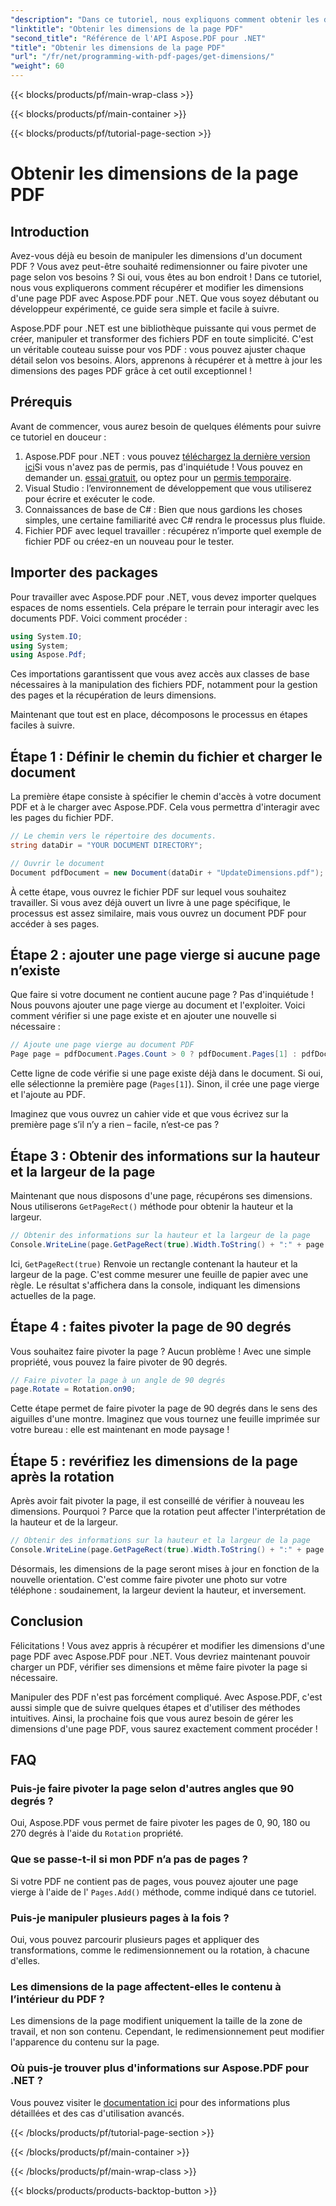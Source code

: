 ```yaml
---
"description": "Dans ce tutoriel, nous expliquons comment obtenir les dimensions d'une page PDF et effectuer des manipulations avec Aspose.PDF pour .NET. Des étapes détaillées sont fournies pour vous guider tout au long du processus."
"linktitle": "Obtenir les dimensions de la page PDF"
"second_title": "Référence de l'API Aspose.PDF pour .NET"
"title": "Obtenir les dimensions de la page PDF"
"url": "/fr/net/programming-with-pdf-pages/get-dimensions/"
"weight": 60
---
```


{{< blocks/products/pf/main-wrap-class >}}

{{< blocks/products/pf/main-container >}}

{{< blocks/products/pf/tutorial-page-section >}}

# Obtenir les dimensions de la page PDF

## Introduction

Avez-vous déjà eu besoin de manipuler les dimensions d'un document PDF ? Vous avez peut-être souhaité redimensionner ou faire pivoter une page selon vos besoins ? Si oui, vous êtes au bon endroit ! Dans ce tutoriel, nous vous expliquerons comment récupérer et modifier les dimensions d'une page PDF avec Aspose.PDF pour .NET. Que vous soyez débutant ou développeur expérimenté, ce guide sera simple et facile à suivre.

Aspose.PDF pour .NET est une bibliothèque puissante qui vous permet de créer, manipuler et transformer des fichiers PDF en toute simplicité. C'est un véritable couteau suisse pour vos PDF : vous pouvez ajuster chaque détail selon vos besoins. Alors, apprenons à récupérer et à mettre à jour les dimensions des pages PDF grâce à cet outil exceptionnel !

## Prérequis

Avant de commencer, vous aurez besoin de quelques éléments pour suivre ce tutoriel en douceur :

1. Aspose.PDF pour .NET : vous pouvez [téléchargez la dernière version ici](https://releases.aspose.com/pdf/net/)Si vous n'avez pas de permis, pas d'inquiétude ! Vous pouvez en demander un. [essai gratuit](https://releases.aspose.com/), ou optez pour un [permis temporaire](https://purchase.aspose.com/temporary-license/).
2. Visual Studio : l’environnement de développement que vous utiliserez pour écrire et exécuter le code.
3. Connaissances de base de C# : Bien que nous gardions les choses simples, une certaine familiarité avec C# rendra le processus plus fluide.
4. Fichier PDF avec lequel travailler : récupérez n’importe quel exemple de fichier PDF ou créez-en un nouveau pour le tester.

## Importer des packages

Pour travailler avec Aspose.PDF pour .NET, vous devez importer quelques espaces de noms essentiels. Cela prépare le terrain pour interagir avec les documents PDF. Voici comment procéder :

```csharp
using System.IO;
using System;
using Aspose.Pdf;
```

Ces importations garantissent que vous avez accès aux classes de base nécessaires à la manipulation des fichiers PDF, notamment pour la gestion des pages et la récupération de leurs dimensions.

Maintenant que tout est en place, décomposons le processus en étapes faciles à suivre.

## Étape 1 : Définir le chemin du fichier et charger le document

La première étape consiste à spécifier le chemin d'accès à votre document PDF et à le charger avec Aspose.PDF. Cela vous permettra d'interagir avec les pages du fichier PDF.

```csharp
// Le chemin vers le répertoire des documents.
string dataDir = "YOUR DOCUMENT DIRECTORY";

// Ouvrir le document
Document pdfDocument = new Document(dataDir + "UpdateDimensions.pdf");
```

À cette étape, vous ouvrez le fichier PDF sur lequel vous souhaitez travailler. Si vous avez déjà ouvert un livre à une page spécifique, le processus est assez similaire, mais vous ouvrez un document PDF pour accéder à ses pages.

## Étape 2 : ajouter une page vierge si aucune page n’existe

Que faire si votre document ne contient aucune page ? Pas d'inquiétude ! Nous pouvons ajouter une page vierge au document et l'exploiter. Voici comment vérifier si une page existe et en ajouter une nouvelle si nécessaire :

```csharp
// Ajoute une page vierge au document PDF
Page page = pdfDocument.Pages.Count > 0 ? pdfDocument.Pages[1] : pdfDocument.Pages.Add();
```

Cette ligne de code vérifie si une page existe déjà dans le document. Si oui, elle sélectionne la première page (`Pages[1]`). Sinon, il crée une page vierge et l'ajoute au PDF.

Imaginez que vous ouvrez un cahier vide et que vous écrivez sur la première page s’il n’y a rien – facile, n’est-ce pas ?

## Étape 3 : Obtenir des informations sur la hauteur et la largeur de la page

Maintenant que nous disposons d'une page, récupérons ses dimensions. Nous utiliserons `GetPageRect()` méthode pour obtenir la hauteur et la largeur.

```csharp
// Obtenir des informations sur la hauteur et la largeur de la page
Console.WriteLine(page.GetPageRect(true).Width.ToString() + ":" + page.GetPageRect(true).Height.ToString());
```

Ici, `GetPageRect(true)` Renvoie un rectangle contenant la hauteur et la largeur de la page. C'est comme mesurer une feuille de papier avec une règle. Le résultat s'affichera dans la console, indiquant les dimensions actuelles de la page.

## Étape 4 : faites pivoter la page de 90 degrés

Vous souhaitez faire pivoter la page ? Aucun problème ! Avec une simple propriété, vous pouvez la faire pivoter de 90 degrés.

```csharp
// Faire pivoter la page à un angle de 90 degrés
page.Rotate = Rotation.on90;
```

Cette étape permet de faire pivoter la page de 90 degrés dans le sens des aiguilles d'une montre. Imaginez que vous tournez une feuille imprimée sur votre bureau : elle est maintenant en mode paysage !

## Étape 5 : revérifiez les dimensions de la page après la rotation

Après avoir fait pivoter la page, il est conseillé de vérifier à nouveau les dimensions. Pourquoi ? Parce que la rotation peut affecter l'interprétation de la hauteur et de la largeur.

```csharp
// Obtenir des informations sur la hauteur et la largeur de la page
Console.WriteLine(page.GetPageRect(true).Width.ToString() + ":" + page.GetPageRect(true).Height.ToString());
```

Désormais, les dimensions de la page seront mises à jour en fonction de la nouvelle orientation. C'est comme faire pivoter une photo sur votre téléphone : soudainement, la largeur devient la hauteur, et inversement.


## Conclusion

Félicitations ! Vous avez appris à récupérer et modifier les dimensions d'une page PDF avec Aspose.PDF pour .NET. Vous devriez maintenant pouvoir charger un PDF, vérifier ses dimensions et même faire pivoter la page si nécessaire.

Manipuler des PDF n'est pas forcément compliqué. Avec Aspose.PDF, c'est aussi simple que de suivre quelques étapes et d'utiliser des méthodes intuitives. Ainsi, la prochaine fois que vous aurez besoin de gérer les dimensions d'une page PDF, vous saurez exactement comment procéder !

## FAQ

### Puis-je faire pivoter la page selon d'autres angles que 90 degrés ?
Oui, Aspose.PDF vous permet de faire pivoter les pages de 0, 90, 180 ou 270 degrés à l'aide du `Rotation` propriété.

### Que se passe-t-il si mon PDF n’a pas de pages ?
Si votre PDF ne contient pas de pages, vous pouvez ajouter une page vierge à l'aide de l' `Pages.Add()` méthode, comme indiqué dans ce tutoriel.

### Puis-je manipuler plusieurs pages à la fois ?
Oui, vous pouvez parcourir plusieurs pages et appliquer des transformations, comme le redimensionnement ou la rotation, à chacune d'elles.

### Les dimensions de la page affectent-elles le contenu à l’intérieur du PDF ?
Les dimensions de la page modifient uniquement la taille de la zone de travail, et non son contenu. Cependant, le redimensionnement peut modifier l'apparence du contenu sur la page.

### Où puis-je trouver plus d'informations sur Aspose.PDF pour .NET ?
Vous pouvez visiter le [documentation ici](https://reference.aspose.com/pdf/net/) pour des informations plus détaillées et des cas d'utilisation avancés.

{{< /blocks/products/pf/tutorial-page-section >}}

{{< /blocks/products/pf/main-container >}}

{{< /blocks/products/pf/main-wrap-class >}}

{{< blocks/products/products-backtop-button >}}